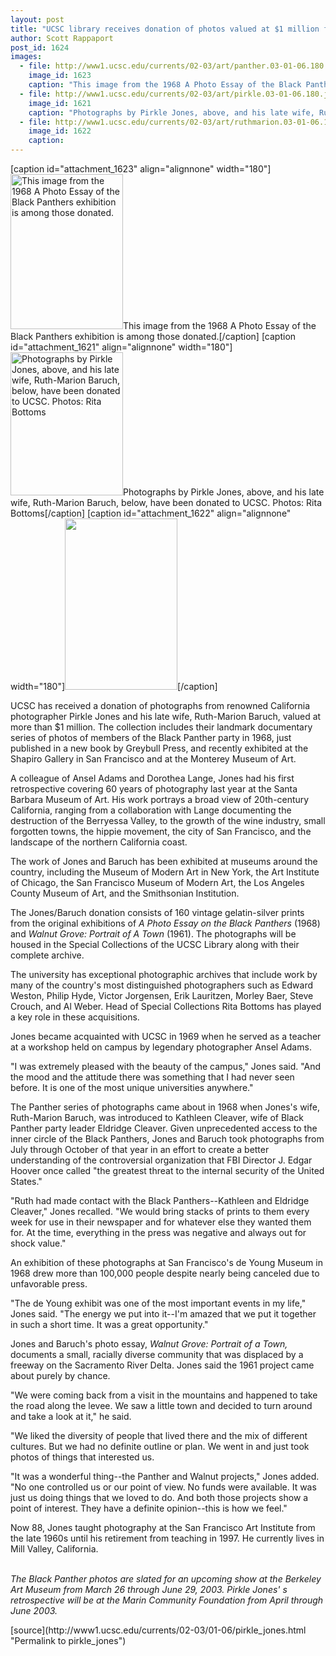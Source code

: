```yaml
---
layout: post
title: "UCSC library receives donation of photos valued at $1 million from renowned California photographer Pirkle Jones"
author: Scott Rappaport
post_id: 1624
images:
  - file: http://www1.ucsc.edu/currents/02-03/art/panther.03-01-06.180.jpg
    image_id: 1623
    caption: "This image from the 1968 A Photo Essay of the Black Panthers exhibition is among those donated."
  - file: http://www1.ucsc.edu/currents/02-03/art/pirkle.03-01-06.180.jpg
    image_id: 1621
    caption: "Photographs by Pirkle Jones, above, and his late wife, Ruth-Marion Baruch, below, have been donated to UCSC. Photos: Rita Bottoms"
  - file: http://www1.ucsc.edu/currents/02-03/art/ruthmarion.03-01-06.180.jpg
    image_id: 1622
    caption: 
---
```


[caption id="attachment_1623" align="alignnone" width="180"]<a href="http://localhost/mysite/wp-content/uploads/2003/01/panther.03-01-06.180.jpg"><img class="size-full wp-image-1623" src="http://localhost/mysite/wp-content/uploads/2003/01/panther.03-01-06.180.jpg" alt="This image from the 1968 A Photo Essay of the Black Panthers exhibition is among those donated." width="180" height="248" /></a>This image from the 1968 A Photo Essay of the Black Panthers exhibition is among those donated.[/caption]
[caption id="attachment_1621" align="alignnone" width="180"]<a href="http://localhost/mysite/wp-content/uploads/2003/01/pirkle.03-01-06.180.jpg"><img class="size-full wp-image-1621" src="http://localhost/mysite/wp-content/uploads/2003/01/pirkle.03-01-06.180.jpg" alt="Photographs by Pirkle Jones, above, and his late wife, Ruth-Marion Baruch, below, have been donated to UCSC. Photos: Rita Bottoms" width="180" height="229" /></a>Photographs by Pirkle Jones, above, and his late wife, Ruth-Marion Baruch, below, have been donated to UCSC. Photos: Rita Bottoms[/caption]
[caption id="attachment_1622" align="alignnone" width="180"]<a href="http://localhost/mysite/wp-content/uploads/2003/01/ruthmarion.03-01-06.180.jpg"><img class="size-full wp-image-1622" src="http://localhost/mysite/wp-content/uploads/2003/01/ruthmarion.03-01-06.180.jpg" alt="" width="180" height="274" /></a>[/caption]
<p>
  UCSC has received a donation of photographs from renowned California photographer Pirkle Jones and his late wife, Ruth-Marion Baruch, valued at more than $1 million. The collection includes their landmark documentary series of photos of members of the Black Panther party in 1968, just published in a new book by Greybull Press, and recently exhibited at the Shapiro Gallery in San Francisco and at the Monterey Museum of Art.
</p>
<p>
  A colleague of Ansel Adams and Dorothea Lange, Jones had his first retrospective covering 60 years of photography last year at the Santa Barbara Museum of Art. His work portrays a broad view of 20th-century California, ranging from a collaboration with Lange documenting the destruction of the Berryessa Valley, to the growth of the wine industry, small forgotten towns, the hippie movement, the city of San Francisco, and the landscape of the northern California coast.<br>
</p>
<p>
  The work of Jones and Baruch has been exhibited at museums around the country, including the Museum of Modern Art in New York, the Art Institute of Chicago, the San Francisco Museum of Modern Art, the Los Angeles County Museum of Art, and the Smithsonian Institution.<br>
</p>
<p>
  The Jones/Baruch donation consists of 160 vintage gelatin-silver prints from the original exhibitions of <i>A Photo Essay on the Black Panthers</i> (1968) and <i>Walnut Grove: Portrait of A Town</i> (1961). The photographs will be housed in the Special Collections of the UCSC Library along with their complete archive.
</p>
<p>
  The university has exceptional photographic archives that include work by many of the country's most distinguished photographers such as Edward Weston, Philip Hyde, Victor Jorgensen, Erik Lauritzen, Morley Baer, Steve Crouch, and Al Weber. Head of Special Collections Rita Bottoms has played a key role in these acquisitions.
</p>
<p>
  Jones became acquainted with UCSC in 1969 when he served as a teacher at a workshop held on campus by legendary photographer Ansel Adams.<br>
</p>
<p>
  "I was extremely pleased with the beauty of the campus," Jones said. "And the mood and the attitude there was something that I had never seen before. It is one of the most unique universities anywhere."<br>
</p>
<p>
  The Panther series of photographs came about in 1968 when Jones's wife, Ruth-Marion Baruch, was introduced to Kathleen Cleaver, wife of Black Panther party leader Eldridge Cleaver. Given unprecedented access to the inner circle of the Black Panthers, Jones and Baruch took photographs from July through October of that year in an effort to create a better understanding of the controversial organization that FBI Director J. Edgar Hoover once called "the greatest threat to the internal security of the United States."<br>
</p>
<p>
  "Ruth had made contact with the Black Panthers--Kathleen and Eldridge Cleaver," Jones recalled. "We would bring stacks of prints to them every week for use in their newspaper and for whatever else they wanted them for. At the time, everything in the press was negative and always out for shock value."<br>
</p>
<p>
  An exhibition of these photographs at San Francisco's de Young Museum in 1968 drew more than 100,000 people despite nearly being canceled due to unfavorable press.<br>
</p>
<p>
  "The de Young exhibit was one of the most important events in my life," Jones said. "The energy we put into it--I'm amazed that we put it together in such a short time. It was a great opportunity."<br>
</p>
<p>
  Jones and Baruch's photo essay, <i>Walnut Grove: Portrait of a Town,</i> documents a small, racially diverse community that was displaced by a freeway on the Sacramento River Delta. Jones said the 1961 project came about purely by chance.<br>
</p>
<p>
  "We were coming back from a visit in the mountains and happened to take the road along the levee. We saw a little town and decided to turn around and take a look at it," he said.
</p>
<p>
  "We liked the diversity of people that lived there and the mix of different cultures. But we had no definite outline or plan. We went in and just took photos of things that interested us.<br>
</p>
<p>
  "It was a wonderful thing--the Panther and Walnut projects," Jones added. "No one controlled us or our point of view. No funds were available. It was just us doing things that we loved to do. And both those projects show a point of interest. They have a definite opinion--this is how we feel."<br>
</p>
<p>
  Now 88, Jones taught photography at the San Francisco Art Institute from the late 1960s until his retirement from teaching in 1997. He currently lives in Mill Valley, California.<br>
  <br>
</p>
<p>
  <i>The Black Panther photos are slated for an upcoming show at the Berkeley Art Museum from March 26 through June 29, 2003. Pirkle Jones' s retrospective will be at the Marin Community Foundation from April through June 2003.<br></i>
</p>
[source](http://www1.ucsc.edu/currents/02-03/01-06/pirkle_jones.html "Permalink to pirkle_jones")
